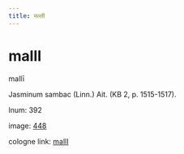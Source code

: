 ```yaml
---
title: मल्ली
---
```


# mallI

mallī  <div n="P" />Jasminum sambac (Linn.) Ait. (KB 2, p. 1515-1517).

lnum: 392

image: [448](https://www.sanskrit-lexicon.uni-koeln.de/scans/csl-apidev/servepdf.php?dict=snp&page=448)

cologne link: [mallI](https://sanskrit-lexicon.uni-koeln.de/scans/csl-apidev/getword.php?dict=snp&key=mallI)


